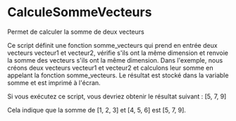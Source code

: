 # CalculeSommeVecteurs
Permet de calculer la somme de deux vecteurs

Ce script définit une fonction somme_vecteurs qui prend en entrée deux vecteurs vecteur1 et vecteur2, vérifie s'ils ont la même dimension et renvoie la somme des vecteurs s'ils ont la même dimension. Dans l'exemple, nous créons deux vecteurs vecteur1 et vecteur2 et calculons leur somme en appelant la fonction somme_vecteurs. Le résultat est stocké dans la variable somme et est imprimé à l'écran.

Si vous exécutez ce script, vous devriez obtenir le résultat suivant :
[5, 7, 9]

Cela indique que la somme de [1, 2, 3] et [4, 5, 6] est [5, 7, 9].
